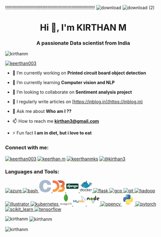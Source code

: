 
!!!!!!!!!!!!!!!!!!!!!!!!!!!!!!!!!!!!!!!!!!!!!!!!!!!!!!!!!!!!!!!!!!!!!!!!  ![download](https://user-images.githubusercontent.com/76951087/114719562-d87fcd00-9d54-11eb-94bf-d377ba491efe.jpg)    ![download (2)](https://user-images.githubusercontent.com/76951087/114720305-8b502b00-9d55-11eb-96b8-ce9ae898496f.jpg)


<h1 align="center">Hi 👋, I'm KIRTHAN M</h1>
<h3 align="center">A passionate Data scientist from India</h3>

<p align="left"> <img src="https://komarev.com/ghpvc/?username=kirthanm&label=Profile%20views&color=0e75b6&style=flat" alt="kirthanm" /> </p>

<p align="left"> <a href="https://twitter.com/keerthan003" target="blank"><img src="https://img.shields.io/twitter/follow/keerthan003?logo=twitter&style=for-the-badge" alt="keerthan003" /></a> </p>

- 🔭 I’m currently working on **Printed circuit board object detection**

- 🌱 I’m currently learning **Computer vision and NLP**

- 👯 I’m looking to collaborate on **Sentiment analysis project**

- 📝 I regularly write articles on [https://inblog.in](https://inblog.in)

- 💬 Ask me about **Who am I ??**

- 📫 How to reach me **kirthan3@gmail.com**

- ⚡ Fun fact **I am in diet, but i love to eat**

<h3 align="left">Connect with me:</h3>
<p align="left">
<a href="https://twitter.com/keerthan003" target="blank"><img align="center" src="https://cdn.jsdelivr.net/npm/simple-icons@3.0.1/icons/twitter.svg" alt="keerthan003" height="30" width="40" /></a>
<a href="https://linkedin.com/in/keerthan m" target="blank"><img align="center" src="https://cdn.jsdelivr.net/npm/simple-icons@3.0.1/icons/linkedin.svg" alt="keerthan m" height="30" width="40" /></a>
<a href="https://instagram.com/keerthanmks" target="blank"><img align="center" src="https://cdn.jsdelivr.net/npm/simple-icons@3.0.1/icons/instagram.svg" alt="keerthanmks" height="30" width="40" /></a>
<a href="https://medium.com/@kirthan3" target="blank"><img align="center" src="https://cdn.jsdelivr.net/npm/simple-icons@3.0.1/icons/medium.svg" alt="@kirthan3" height="30" width="40" /></a>
</p>

<h3 align="left">Languages and Tools:</h3>
<p align="left"> <a href="https://azure.microsoft.com/en-in/" target="_blank"> <img src="https://www.vectorlogo.zone/logos/microsoft_azure/microsoft_azure-icon.svg" alt="azure" width="40" height="40"/> </a> <a href="https://www.gnu.org/software/bash/" target="_blank"> <img src="https://www.vectorlogo.zone/logos/gnu_bash/gnu_bash-icon.svg" alt="bash" width="40" height="40"/> </a> <a href="https://www.cprogramming.com/" target="_blank"> <img src="https://raw.githubusercontent.com/devicons/devicon/master/icons/c/c-original.svg" alt="c" width="40" height="40"/> </a> <a href="https://d3js.org/" target="_blank"> <img src="https://raw.githubusercontent.com/devicons/devicon/master/icons/d3js/d3js-original.svg" alt="d3js" width="40" height="40"/> </a> <a href="https://www.djangoproject.com/" target="_blank"> <img src="https://raw.githubusercontent.com/devicons/devicon/master/icons/django/django-original.svg" alt="django" width="40" height="40"/> </a> <a href="https://www.docker.com/" target="_blank"> <img src="https://raw.githubusercontent.com/devicons/devicon/master/icons/docker/docker-original-wordmark.svg" alt="docker" width="40" height="40"/> </a> <a href="https://flask.palletsprojects.com/" target="_blank"> <img src="https://www.vectorlogo.zone/logos/pocoo_flask/pocoo_flask-icon.svg" alt="flask" width="40" height="40"/> </a> <a href="https://cloud.google.com" target="_blank"> <img src="https://www.vectorlogo.zone/logos/google_cloud/google_cloud-icon.svg" alt="gcp" width="40" height="40"/> </a> <a href="https://git-scm.com/" target="_blank"> <img src="https://www.vectorlogo.zone/logos/git-scm/git-scm-icon.svg" alt="git" width="40" height="40"/> </a> <a href="https://hadoop.apache.org/" target="_blank"> <img src="https://www.vectorlogo.zone/logos/apache_hadoop/apache_hadoop-icon.svg" alt="hadoop" width="40" height="40"/> </a> <a href="https://www.adobe.com/in/products/illustrator.html" target="_blank"> <img src="https://www.vectorlogo.zone/logos/adobe_illustrator/adobe_illustrator-icon.svg" alt="illustrator" width="40" height="40"/> </a> <a href="https://kubernetes.io" target="_blank"> <img src="https://www.vectorlogo.zone/logos/kubernetes/kubernetes-icon.svg" alt="kubernetes" width="40" height="40"/> </a> <a href="https://www.mongodb.com/" target="_blank"> <img src="https://raw.githubusercontent.com/devicons/devicon/master/icons/mongodb/mongodb-original-wordmark.svg" alt="mongodb" width="40" height="40"/> </a> <a href="https://www.mysql.com/" target="_blank"> <img src="https://raw.githubusercontent.com/devicons/devicon/master/icons/mysql/mysql-original-wordmark.svg" alt="mysql" width="40" height="40"/> </a> <a href="https://nodejs.org" target="_blank"> <img src="https://raw.githubusercontent.com/devicons/devicon/master/icons/nodejs/nodejs-original-wordmark.svg" alt="nodejs" width="40" height="40"/> </a> <a href="https://opencv.org/" target="_blank"> <img src="https://www.vectorlogo.zone/logos/opencv/opencv-icon.svg" alt="opencv" width="40" height="40"/> </a> <a href="https://www.python.org" target="_blank"> <img src="https://raw.githubusercontent.com/devicons/devicon/master/icons/python/python-original.svg" alt="python" width="40" height="40"/> </a> <a href="https://pytorch.org/" target="_blank"> <img src="https://www.vectorlogo.zone/logos/pytorch/pytorch-icon.svg" alt="pytorch" width="40" height="40"/> </a> <a href="https://scikit-learn.org/" target="_blank"> <img src="https://upload.wikimedia.org/wikipedia/commons/0/05/Scikit_learn_logo_small.svg" alt="scikit_learn" width="40" height="40"/> </a> <a href="https://www.tensorflow.org" target="_blank"> <img src="https://www.vectorlogo.zone/logos/tensorflow/tensorflow-icon.svg" alt="tensorflow" width="40" height="40"/> </a> </p>

<p><img align="left" src="https://github-readme-stats.vercel.app/api/top-langs?username=kirthanm&show_icons=true&locale=en&layout=compact" alt="kirthanm" /></p>

<p>&nbsp;<img align="center" src="https://github-readme-stats.vercel.app/api?username=kirthanm&show_icons=true&locale=en" alt="kirthanm" /></p>

<p><img align="center" src="https://github-readme-streak-stats.herokuapp.com/?user=kirthanm&" alt="kirthanm" /></p>

